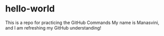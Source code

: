 # hello-world
This is a repo for practicing the GitHub Commands
My name is Manasvini, and I am refreshing my GitHub understanding!
